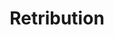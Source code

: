 ---
title: "Retribution"
year: 2023
rating: 0.5
stars: "½"
rewatched: false
permalink: "retribution-2023"
watched_on: 2023-10-30
---